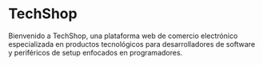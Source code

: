 # TechShop
Bienvenido a TechShop, una plataforma web de comercio electrónico especializada en productos tecnológicos para desarrolladores de software y periféricos de setup enfocados en programadores.
